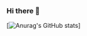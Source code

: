 ### Hi there 👋

[![Anurag's GitHub stats](https://github-readme-stats-one-lyart.vercel.app/api?username=RealZach&show_icons=true&theme=gotham)]

